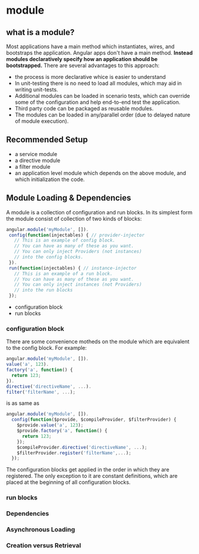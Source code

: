 # module

## what is a module?

Most applications have a main method which instantiates, wires, and bootstraps the application. Angular apps don't have a main method. **Instead modules declaratively specify how an application should be bootstrapped.** There are several advantages to this approach:

* the process is more declarative whice is easier to understand
* In unit-testing there is no need to load all modules, which may aid in writing unit-tests.
* Additional modules can be loaded in scenario tests, which can override some of the configuration and help end-to-end test the application.
* Third party code can be packaged as reusable modules.
* The modules can be loaded in any/parallel order (due to delayed nature of module execution).

## Recommended Setup

* a service module
* a directive module
* a filter module
* an application level module which depends on the above module, and which initialization the code.

## Module Loading & Dependencies

 A module is a collection of configuration and run blocks. In its simplest form the module consist of collection of two kinds of blocks:

 ```js
 angular.module('myModule', []).
  config(function(injectables) { // provider-injector
    // This is an example of config block.
    // You can have as many of these as you want.
    // You can only inject Providers (not instances)
    // into the config blocks.
  }).
  run(function(injectables) { // instance-injector
    // This is an example of a run block.
    // You can have as many of these as you want.
    // You can only inject instances (not Providers)
    // into the run blocks
  });
 ```

 * configuration block
 * run blocks

### configuration block

There are some convenience motheds on the module which are equivalent to the config block. For example:

```js
angular.module('myModule', []).
value('a', 123).
factory('a', function() {
  return 123;
}).
directive('directiveName', ...).
filter('filterName', ...);
```

is as same as

```js
angular.module('myModule', []).
  config(function($provide, $compileProvider, $filterProvider) {
    $provide.value('a', 123);
    $provide.factory('a', function() {
      return 123;
    });
    $compileProvider.directive('directiveName', ...);
    $filterProvider.register('filterName',...);
  });
```

The configuration blocks get applied in the order in which they are registered. The only exception to it are constant definitions, which are placed at the beginning of all configuration blocks.


### run blocks


### Dependencies

### Asynchronous Loading

### Creation versus Retrieval
